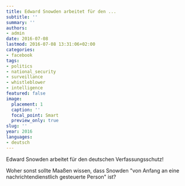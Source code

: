 ```yaml
---
title: Edward Snowden arbeitet für den ...
subtitle: ''
summary: ''
authors:
- admin
date: 2016-07-08
lastmod: 2016-07-08 13:31:06+02:00
categories:
- facebook
tags:
- politics
- national_security
- surveillance
- whistleblower
- intelligence
featured: false
image:
  placement: 1
  caption: ''
  focal_point: Smart
  preview_only: true
slug: ''
year: 2016
languages:
- deutsch
---
```


Edward Snowden arbeitet für den deutschen Verfassungsschutz!

Woher sonst sollte Maaßen wissen, dass Snowden  "von Anfang an eine nachrichtendienstlich gesteuerte Person" ist?